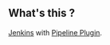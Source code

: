 What's this ?
-------------
[Jenkins](https://jenkins.io/) with [Pipeline Plugin](https://plugins.jenkins.io/workflow-aggregator).

